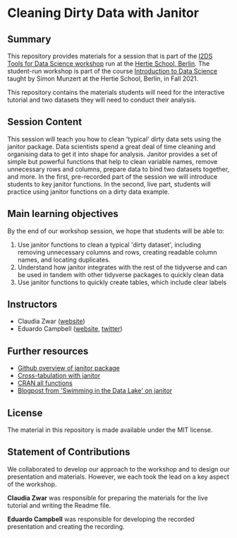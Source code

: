 # Cleaning Dirty Data with Janitor  

## Summary 

This repository provides materials for a session that is part of the [I2DS Tools for Data Science workshop](https://github.com/intro-to-data-science-21-workshop) run at the [Hertie School, Berlin](https://www.hertie-school.org/en/). The student-run workshop is part of the course [Introduction to Data Science](https://github.com/intro-to-data-science-21) taught by Simon Munzert at the Hertie School, Berlin, in Fall 2021.  

This repository contains the materials students will need for the interactive tutorial and two datasets they will need to conduct their analysis.

## Session Content 

This session will teach you how to clean 'typical' dirty data sets using the janitor package. Data scientists spend a great deal of time cleaning and organising data to get it into shape for analysis. Janitor provides a set of simple but powerful functions that help to clean variable names, remove unnecessary rows and columns, prepare data to bind two datasets together, and more. In the first, pre-recorded part of the session we will introduce students to key janitor functions. In the second, live part, students will practice using janitor functions on a dirty data example.

## Main learning objectives

By the end of our workshop session, we hope that students will be able to:

1. Use janitor functions to clean a typical 'dirty dataset', including removing unnecessary columns and rows, creating readable column names, and locating duplicates.
2. Understand how janitor integrates with the rest of the tidyverse and can be used in tandem with other tidyverse packages to quickly clean data
3. Use janitor functions to quickly create tables, which include clear labels

## Instructors

- Claudia Zwar     ([website](https://github.com/claudiazwar))
- Eduardo Campbell ([website](https://github.com/ecampbell10), [twitter](https://twitter.com/ecampbell1096))


## Further resources

- [Github overview of janitor package](https://github.com/sfirke/janitor)
- [Cross-tabulation with janitor](https://garthtarr.github.io/meatR/janitor.html#crosstabulation)
- [CRAN all functions](https://rdrr.io/cran/janitor/)
- [Blogpost from 'Swimming in the Data Lake' on janitor](https://medium.com/@verajosemanuel/janitor-a-good-r-package-for-data-cleaning-f3c733632ad9)

## License

The material in this repository is made available under the MIT license.

## Statement of Contributions 

We collaborated to develop our approach to the workshop and to design our presentation and materials. However, we each took the lead on a key aspect of the workshop.

**Claudia Zwar** was responsible for preparing the materials for the live tutorial and writing the Readme file.

**Eduardo Campbell** was responsible for developing the recorded presentation and creating the recording.

